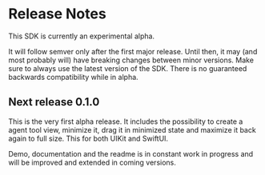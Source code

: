 # Release Notes

This SDK is currently an experimental alpha.

It will follow semver only after the first major release. Until then, it may (and most probably will) have breaking changes between minor versions. 
Make sure to always use the latest version of the SDK. There is no guaranteed backwards compatibility while in alpha.

## Next release 0.1.0

This is the very first alpha release. It includes the possibility to create a agent tool view, minimize it, drag it in minimized state and maximize it back again to full size. This for both UIKit and SwiftUI.

Demo, documentation and the readme is in constant work in progress and will be improved and extended in coming versions.
